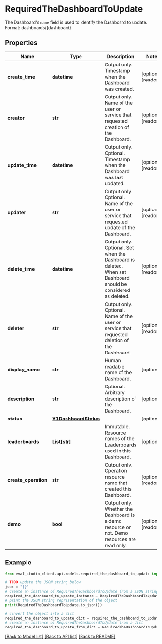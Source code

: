 # RequiredTheDashboardToUpdate

The Dashboard's `name` field is used to identify the Dashboard to update. Format: dashboards/{dashboard}

## Properties

Name | Type | Description | Notes
------------ | ------------- | ------------- | -------------
**create_time** | **datetime** | Output only. Timestamp when the Dashboard was created. | [optional] [readonly] 
**creator** | **str** | Output only. Name of the user or service that requested creation of the Dashboard. | [optional] [readonly] 
**update_time** | **datetime** | Output only. Optional. Timestamp when the Dashboard was last updated. | [optional] [readonly] 
**updater** | **str** | Output only. Optional. Name of the user or service that requested update of the Dashboard. | [optional] [readonly] 
**delete_time** | **datetime** | Output only. Optional. Set when the Dashboard is deleted. When set Dashboard should be considered as deleted. | [optional] [readonly] 
**deleter** | **str** | Output only. Optional. Name of the user or service that requested deletion of the Dashboard. | [optional] [readonly] 
**display_name** | **str** | Human readable name of the Dashboard. | [optional] 
**description** | **str** | Optional. Arbitrary description of the Dashboard. | [optional] 
**status** | [**V1DashboardStatus**](V1DashboardStatus.md) |  | [optional] 
**leaderboards** | **List[str]** | Immutable. Resource names of the Leaderboards used in this Dashboard. | [optional] 
**create_operation** | **str** | Output only. Operation resource name that created this Dashboard. | [optional] [readonly] 
**demo** | **bool** | Output only. Whether the Dashboard is a demo resource or not. Demo resources are read only. | [optional] [readonly] 

## Example

```python
from eval_studio_client.api.models.required_the_dashboard_to_update import RequiredTheDashboardToUpdate

# TODO update the JSON string below
json = "{}"
# create an instance of RequiredTheDashboardToUpdate from a JSON string
required_the_dashboard_to_update_instance = RequiredTheDashboardToUpdate.from_json(json)
# print the JSON string representation of the object
print(RequiredTheDashboardToUpdate.to_json())

# convert the object into a dict
required_the_dashboard_to_update_dict = required_the_dashboard_to_update_instance.to_dict()
# create an instance of RequiredTheDashboardToUpdate from a dict
required_the_dashboard_to_update_from_dict = RequiredTheDashboardToUpdate.from_dict(required_the_dashboard_to_update_dict)
```
[[Back to Model list]](../README.md#documentation-for-models) [[Back to API list]](../README.md#documentation-for-api-endpoints) [[Back to README]](../README.md)


